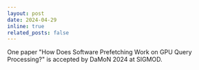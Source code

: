 ```yaml
---
layout: post
date: 2024-04-29
inline: true
related_posts: false
---
```


One paper "How Does Software Prefetching Work on GPU Query Processing?"  is accepted by DaMoN 2024 at SIGMOD.